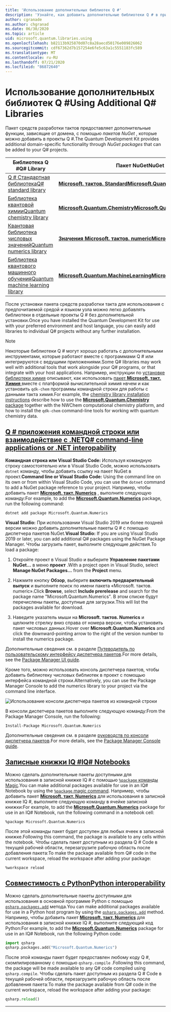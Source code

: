 ```yaml
---
title: 'Использование дополнительных библиотек Q #'
description: 'Узнайте, как добавить дополнительные библиотеки Q # в приложения такта.'
author: cgranade
ms.author: chgranad
ms.date: 06/30/2020
ms.topic: article
uid: microsoft.quantum.libraries.using
ms.openlocfilehash: b82113b925870d07c8a28aecd50176e009826062
ms.sourcegitcommit: cdf67362d7b157254e6fe5c63a1c5551183fc589
ms.translationtype: MT
ms.contentlocale: ru-RU
ms.lasthandoff: 07/21/2020
ms.locfileid: "86872640"
---
```

# <a name="using-additional-q-libraries"></a><span data-ttu-id="96d46-103">Использование дополнительных библиотек Q #</span><span class="sxs-lookup"><span data-stu-id="96d46-103">Using Additional Q# Libraries</span></span>

<span data-ttu-id="96d46-104">Пакет средств разработки тактов предоставляет дополнительные функции, зависящие от домена, с помощью _пакетов NuGet_ , которые можно добавить в проекты Q #.</span><span class="sxs-lookup"><span data-stu-id="96d46-104">The Quantum Development Kit provides additional domain-specific functionality through _NuGet packages_ that can be added to your Q# projects.</span></span>

| <span data-ttu-id="96d46-105">Библиотека Q #</span><span class="sxs-lookup"><span data-stu-id="96d46-105">Q# Library</span></span>  | <span data-ttu-id="96d46-106">Пакет NuGet</span><span class="sxs-lookup"><span data-stu-id="96d46-106">NuGet package</span></span> | <span data-ttu-id="96d46-107">Примечания</span><span class="sxs-lookup"><span data-stu-id="96d46-107">Notes</span></span> |
|---------|---------|--------|
| [<span data-ttu-id="96d46-108">Q # Стандартная библиотека</span><span class="sxs-lookup"><span data-stu-id="96d46-108">Q# standard library</span></span>](xref:microsoft.quantum.libraries.standard.intro) | [<span data-ttu-id="96d46-109">**Microsoft. тактов. Standard**</span><span class="sxs-lookup"><span data-stu-id="96d46-109">**Microsoft.Quantum.Standard**</span></span>](https://www.nuget.org/packages/Microsoft.Quantum.Standard) | <span data-ttu-id="96d46-110">Включено по умолчанию</span><span class="sxs-lookup"><span data-stu-id="96d46-110">Included by default</span></span> |
| [<span data-ttu-id="96d46-111">Библиотека квантовой химии</span><span class="sxs-lookup"><span data-stu-id="96d46-111">Quantum chemistry library</span></span>](xref:microsoft.quantum.chemistry.concepts.intro) | [<span data-ttu-id="96d46-112">**Microsoft.Quantum.Chemistry**</span><span class="sxs-lookup"><span data-stu-id="96d46-112">**Microsoft.Quantum.Chemistry**</span></span>](https://www.nuget.org/packages/Microsoft.Quantum.Chemistry) | |
| [<span data-ttu-id="96d46-113">Квантовая библиотека числовых значений</span><span class="sxs-lookup"><span data-stu-id="96d46-113">Quantum numerics library</span></span>](xref:microsoft.quantum.numerics.intro) | [<span data-ttu-id="96d46-114">**Значения Microsoft. тактов. numeric**</span><span class="sxs-lookup"><span data-stu-id="96d46-114">**Microsoft.Quantum.Numerics**</span></span>](https://www.nuget.org/packages/Microsoft.Quantum.Numerics) | |
| [<span data-ttu-id="96d46-115">Библиотека квантового машинного обучения</span><span class="sxs-lookup"><span data-stu-id="96d46-115">Quantum machine learning library</span></span>](xref:microsoft.quantum.libraries.machine-learning.intro) | [<span data-ttu-id="96d46-116">**Microsoft.Quantum.MachineLearning**</span><span class="sxs-lookup"><span data-stu-id="96d46-116">**Microsoft.Quantum.MachineLearning**</span></span>](https://www.nuget.org/packages/Microsoft.Quantum.MachineLearning) | |

<span data-ttu-id="96d46-117">После установки пакета средств разработки такта для использования с предпочитаемой средой и языком узла можно легко добавлять библиотеки в отдельные проекты Q # без дополнительной установки.</span><span class="sxs-lookup"><span data-stu-id="96d46-117">Once you have installed the Quantum Development Kit for use with your preferred environment and host language, you can easily add libraries to individual Q# projects without any further installation.</span></span>

> [!NOTE]
> <span data-ttu-id="96d46-118">Некоторые библиотеки Q # могут хорошо работать с дополнительными инструментами, которые работают вместе с программами Q # или интегрируются с ведущими приложениями.</span><span class="sxs-lookup"><span data-stu-id="96d46-118">Some Q# libraries may work well with additional tools that work alongside your Q# programs, or that integrate with your host applications.</span></span>
> <span data-ttu-id="96d46-119">Например, инструкции по [установке библиотеки химия](xref:microsoft.quantum.chemistry.concepts.installation) описывают, как использовать [пакет **Microsoft. такт. Химия** ](https://www.nuget.org/packages/Microsoft.Quantum.Chemistry) вместе с платформой вычислительной химия нвчем и как установить `qdk-chem` программы командной строки для работы с данными такта химия.</span><span class="sxs-lookup"><span data-stu-id="96d46-119">For example, the [chemistry library installation instructions](xref:microsoft.quantum.chemistry.concepts.installation) describe how to use the [**Microsoft.Quantum.Chemistry** package](https://www.nuget.org/packages/Microsoft.Quantum.Chemistry) together with the NWChem computational chemistry platform, and how to install the `qdk-chem` command-line tools for working with quantum chemistry data.</span></span>

## <a name="q-command-line-applications-or-net-interopability"></a>[<span data-ttu-id="96d46-120">Q # приложения командной строки или взаимодействие с .NET</span><span class="sxs-lookup"><span data-stu-id="96d46-120">Q# command-line applications or .NET interopability</span></span>](#tab/tabid-csproj)

<span data-ttu-id="96d46-121">**Командная строка или Visual Studio Code:** Используя командную строку самостоятельно или в Visual Studio Code, можно использовать `dotnet` команду, чтобы добавить ссылку на пакет NuGet в проект.</span><span class="sxs-lookup"><span data-stu-id="96d46-121">**Command line or Visual Studio Code:** Using the command line on its own or from within Visual Studio Code, you can use the `dotnet` command to add a NuGet package reference to your project.</span></span>
<span data-ttu-id="96d46-122">Например, чтобы добавить пакет [**Microsoft. такт. Numerics**](https://www.nuget.org/packages/Microsoft.Quantum.Numerics) , выполните следующую команду:</span><span class="sxs-lookup"><span data-stu-id="96d46-122">For example, to add the [**Microsoft.Quantum.Numerics**](https://www.nuget.org/packages/Microsoft.Quantum.Numerics) package, run the following command:</span></span>

```dotnetcli
dotnet add package Microsoft.Quantum.Numerics
```

<span data-ttu-id="96d46-123">**Visual Studio:** При использовании Visual Studio 2019 или более поздней версии можно добавить дополнительные пакеты Q # с помощью диспетчера пакетов NuGet.</span><span class="sxs-lookup"><span data-stu-id="96d46-123">**Visual Studio:** If you are using Visual Studio 2019 or later, you can add additional Q# packages using the NuGet Package Manager.</span></span>
<span data-ttu-id="96d46-124">Чтобы загрузить пакет, выполните следующие действия.</span><span class="sxs-lookup"><span data-stu-id="96d46-124">To load a package:</span></span> 
1. <span data-ttu-id="96d46-125">Откройте проект в Visual Studio и выберите **Управление пакетами NuGet...** в меню **проект** .</span><span class="sxs-lookup"><span data-stu-id="96d46-125">With a project open in Visual Studio, select **Manage NuGet Packages...** from the **Project** menu.</span></span>

2. <span data-ttu-id="96d46-126">Нажмите кнопку **Обзор**, выберите **включить предварительный выпуск** и выполните поиск по имени пакета «Microsoft. тактов. numeric».</span><span class="sxs-lookup"><span data-stu-id="96d46-126">Click **Browse**, select **Include prerelease** and search for the package name "Microsoft.Quantum.Numerics".</span></span> <span data-ttu-id="96d46-127">В этом списке будут перечислены пакеты, доступные для загрузки.</span><span class="sxs-lookup"><span data-stu-id="96d46-127">This will list the packages available for download.</span></span>

3. <span data-ttu-id="96d46-128">Наведите указатель мыши на **Microsoft. тактов. Numerics** и щелкните стрелку вниз справа от номера версии, чтобы установить пакет числовых данных.</span><span class="sxs-lookup"><span data-stu-id="96d46-128">Hover over **Microsoft.Quantum.Numerics** and click the downward-pointing arrow to the right of the version number to install the numerics package.</span></span>

<span data-ttu-id="96d46-129">Дополнительные сведения см. в разделе [Путеводитель по пользовательскому интерфейсу диспетчера пакетов](https://docs.microsoft.com/nuget/tools/package-manager-ui).</span><span class="sxs-lookup"><span data-stu-id="96d46-129">For more details, see the [Package Manager UI guide](https://docs.microsoft.com/nuget/tools/package-manager-ui).</span></span>

<span data-ttu-id="96d46-130">Кроме того, можно использовать консоль диспетчера пакетов, чтобы добавить библиотеку числовых библиотек в проект с помощью интерфейса командной строки.</span><span class="sxs-lookup"><span data-stu-id="96d46-130">Alternatively, you can use the Package Manager Console to add the numerics library to your project via the command line interface.</span></span>

![Использование консоли диспетчера пакетов из командной строки](~/media/vs2017-nuget-console-menu.png)

<span data-ttu-id="96d46-132">В консоли диспетчера пакетов выполните следующую команду:</span><span class="sxs-lookup"><span data-stu-id="96d46-132">From the Package Manager Console, run the following:</span></span>

```
Install-Package Microsoft.Quantum.Numerics
```

<span data-ttu-id="96d46-133">Дополнительные сведения см. в разделе [руководств по консоли диспетчера пакетов](https://docs.microsoft.com/nuget/tools/package-manager-console).</span><span class="sxs-lookup"><span data-stu-id="96d46-133">For more details, see the [Package Manager Console guide](https://docs.microsoft.com/nuget/tools/package-manager-console).</span></span>

## <a name="iq-notebooks"></a>[<span data-ttu-id="96d46-134">Записные книжки IQ #</span><span class="sxs-lookup"><span data-stu-id="96d46-134">IQ# Notebooks</span></span>](#tab/tabid-notebook)

<span data-ttu-id="96d46-135">Можно сделать дополнительные пакеты доступными для использования в записной книжке IQ # с помощью [ `%package` команды Magic](xref:microsoft.quantum.iqsharp.magic-ref.package).</span><span class="sxs-lookup"><span data-stu-id="96d46-135">You can make additional packages available for use in an IQ# Notebook by using the [`%package` magic command](xref:microsoft.quantum.iqsharp.magic-ref.package).</span></span>
<span data-ttu-id="96d46-136">Например, чтобы добавить пакет [**Microsoft. такт. Numerics**](https://www.nuget.org/packages/Microsoft.Quantum.Numerics) для использования в записной книжке IQ #, выполните следующую команду в ячейке записной книжки:</span><span class="sxs-lookup"><span data-stu-id="96d46-136">For example, to add the [**Microsoft.Quantum.Numerics**](https://www.nuget.org/packages/Microsoft.Quantum.Numerics) package for use in an IQ# Notebook, run the following command in a notebook cell:</span></span>

```
%package Microsoft.Quantum.Numerics
```

<span data-ttu-id="96d46-137">После этой команды пакет будет доступен для любых ячеек в записной книжке.</span><span class="sxs-lookup"><span data-stu-id="96d46-137">Following this command, the package is available to any cells within the notebook.</span></span>
<span data-ttu-id="96d46-138">Чтобы сделать пакет доступным из раздела Q # Code в текущей рабочей области, перезагрузите рабочую область после добавления пакета:</span><span class="sxs-lookup"><span data-stu-id="96d46-138">To make the package available from Q# code in the current workspace, reload the workspace after adding your package:</span></span>

```
%workspace reload
```

## <a name="python-interoperability"></a>[<span data-ttu-id="96d46-139">Совместимость c Python</span><span class="sxs-lookup"><span data-stu-id="96d46-139">Python interoperability</span></span>](#tab/tabid-python)


<span data-ttu-id="96d46-140">Можно сделать дополнительные пакеты доступными для использования в основной программе Python с помощью [`qsharp.packages.add`](https://docs.microsoft.com/python/qsharp/qsharp.packages.packages) метода.</span><span class="sxs-lookup"><span data-stu-id="96d46-140">You can make additional packages available for use in a Python host program by using the [`qsharp.packages.add`](https://docs.microsoft.com/python/qsharp/qsharp.packages.packages) method.</span></span>
<span data-ttu-id="96d46-141">Например, чтобы добавить пакет [**Microsoft. такт. Numerics**](https://www.nuget.org/packages/Microsoft.Quantum.Numerics) для использования в записной книжке IQ #, выполните следующий код Python:</span><span class="sxs-lookup"><span data-stu-id="96d46-141">For example, to add the [**Microsoft.Quantum.Numerics**](https://www.nuget.org/packages/Microsoft.Quantum.Numerics) package for use in an IQ# Notebook, run the following Python code:</span></span>

```python
import qsharp
qsharp.packages.add("Microsoft.Quantum.Numerics")
```

<span data-ttu-id="96d46-142">После этой команды пакет будет предоставлен любому коду Q #, скомпилированному с помощью `qsharp.compile` .</span><span class="sxs-lookup"><span data-stu-id="96d46-142">Following this command, the package will be made available to any Q# code compiled using `qsharp.compile`.</span></span>
<span data-ttu-id="96d46-143">Чтобы сделать пакет доступным из раздела Q # Code в текущей рабочей области, перезагрузите рабочую область после добавления пакета:</span><span class="sxs-lookup"><span data-stu-id="96d46-143">To make the package available from Q# code in the current workspace, reload the workspace after adding your package:</span></span>

```python
qsharp.reload()
```

***
